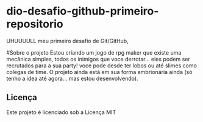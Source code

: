 # dio-desafio-github-primeiro-repositorio
UHUUUULL meu primeiro desafio de Git/GitHub,

#Sobre o projeto
Estou criando um jogo de rpg maker que existe uma mecânica simples, todos os inimigos que voce derrotar... eles podem ser recrutados para a sua party! voce pode desde ter lobos ou até slimes como colegas de time. O projeto ainda está em sua forma embrionária ainda (só tenho a idea até agora... mas estou desenvolvendo).

## Licença

Este projeto é licenciado sob a Licença MIT
